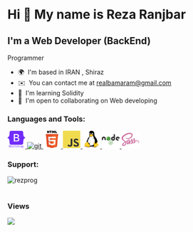 Hi 👋 My name is Reza Ranjbar
==============================

I'm a Web Developer (BackEnd)
-------------

Programmer

* 🌍  I'm based in IRAN , Shiraz
* ✉️  You can contact me at [realbamaram@gmail.com](mailto:realbamaram@gmail.com)
* 🧠  I'm learning Solidity
* 🤝  I'm open to collaborating on Web developing

<h3 align="left">Languages and Tools:</h3>
<p align="left"> <a href="https://getbootstrap.com" target="_blank" rel="noreferrer"> <img src="https://raw.githubusercontent.com/devicons/devicon/master/icons/bootstrap/bootstrap-plain-wordmark.svg" alt="bootstrap" width="40" height="40"/> </a> <a href="https://git-scm.com/" target="_blank" rel="noreferrer"> <img src="https://www.vectorlogo.zone/logos/git-scm/git-scm-icon.svg" alt="git" width="40" height="40"/> </a> <a href="https://www.w3.org/html/" target="_blank" rel="noreferrer"> <img src="https://raw.githubusercontent.com/devicons/devicon/master/icons/html5/html5-original-wordmark.svg" alt="html5" width="40" height="40"/> </a> <a href="https://developer.mozilla.org/en-US/docs/Web/JavaScript" target="_blank" rel="noreferrer"> <img src="https://raw.githubusercontent.com/devicons/devicon/master/icons/javascript/javascript-original.svg" alt="javascript" width="40" height="40"/> </a> <a href="https://www.linux.org/" target="_blank" rel="noreferrer"> <img src="https://raw.githubusercontent.com/devicons/devicon/master/icons/linux/linux-original.svg" alt="linux" width="40" height="40"/> </a> <a href="https://nodejs.org" target="_blank" rel="noreferrer"> <img src="https://raw.githubusercontent.com/devicons/devicon/master/icons/nodejs/nodejs-original-wordmark.svg" alt="nodejs" width="40" height="40"/> </a> <a href="https://sass-lang.com" target="_blank" rel="noreferrer"> <img src="https://raw.githubusercontent.com/devicons/devicon/master/icons/sass/sass-original.svg" alt="sass" width="40" height="40"/> </a> </p>

<h3 align="left">Support:</h3>
<p><a href="https://www.coffeebede.com/rezprog"> <img align="left" src="https://cdn.buymeacoffee.com/buttons/v2/default-yellow.png" height="50" width="210" alt="rezprog" /></a></p><br><br>

### Views
[![](https://visitcount.itsvg.in/api?id=rezProg&label=Profile%20Views&color=1&icon=0&pretty=true)](https://visitcount.itsvg.in)
